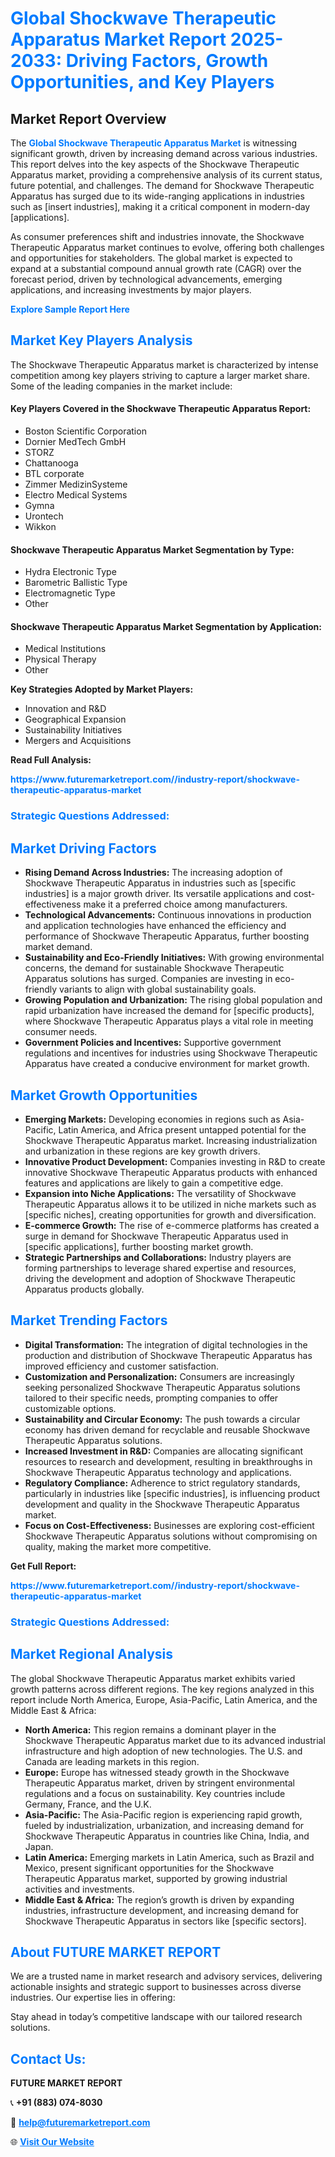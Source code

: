 <h1 style="color: #007BFF;">Global Shockwave Therapeutic Apparatus Market Report 2025-2033: Driving Factors, Growth Opportunities, and Key Players</h1>

<section id="overview">
<h2>Market Report Overview</h2>
<p>The <a href="https://www.futuremarketreport.com//industry-report/shockwave-therapeutic-apparatus-market" style="color: #007BFF; text-decoration: none;"><strong>Global Shockwave Therapeutic Apparatus Market</strong></a> is witnessing significant growth, driven by increasing demand across various industries. This report delves into the key aspects of the Shockwave Therapeutic Apparatus market, providing a comprehensive analysis of its current status, future potential, and challenges. The demand for Shockwave Therapeutic Apparatus has surged due to its wide-ranging applications in industries such as [insert industries], making it a critical component in modern-day [applications].</p>
<p>As consumer preferences shift and industries innovate, the Shockwave Therapeutic Apparatus market continues to evolve, offering both challenges and opportunities for stakeholders. The global market is expected to expand at a substantial compound annual growth rate (CAGR) over the forecast period, driven by technological advancements, emerging applications, and increasing investments by major players.</p>
</section>

<section id="overview">
<p><a href="https://www.futuremarketreport.com//request-sample/reportId=60923" style="color: #007BFF; text-decoration: none;"><strong>Explore Sample Report Here</strong></a></p>
</section>

<section id="key-players">
<h2 style="color: #007BFF;">Market Key Players Analysis</h2>
<p>The Shockwave Therapeutic Apparatus market is characterized by intense competition among key players striving to capture a larger market share. Some of the leading companies in the market include:</p>
<h4>Key Players Covered in the Shockwave Therapeutic Apparatus Report:</h4>
<ul><li>Boston Scientific Corporation</li><li>Dornier MedTech GmbH</li><li>STORZ</li><li>Chattanooga</li><li>BTL corporate</li><li>Zimmer MedizinSysteme</li><li>Electro Medical Systems</li><li>Gymna</li><li>Urontech</li><li>Wikkon</li></ul>
<h4>Shockwave Therapeutic Apparatus Market Segmentation by Type:</h4>
<ul><li>Hydra Electronic Type</li><li>Barometric Ballistic Type</li><li>Electromagnetic Type</li><li>Other</li></ul>

<h4>Shockwave Therapeutic Apparatus Market Segmentation by Application:</h4>
<ul><li>Medical Institutions</li><li>Physical Therapy</li><li>Other</li></ul>
<p><strong>Key Strategies Adopted by Market Players:</strong></p>
<ul>
<li>Innovation and R&D</li>
<li>Geographical Expansion</li>
<li>Sustainability Initiatives</li>
<li>Mergers and Acquisitions</li>
</ul>
</section>

<section>
<p><strong>Read Full Analysis: </strong></p><a href="https://www.futuremarketreport.com//industry-report/shockwave-therapeutic-apparatus-market" style="color: #007BFF; text-decoration: none;"><strong>https://www.futuremarketreport.com//industry-report/shockwave-therapeutic-apparatus-market</strong></a>
<h3 style="color: #007BFF;">Strategic Questions Addressed:</h3>
</section>

<section id="driving-factors">
<h2 style="color: #007BFF;">Market Driving Factors</h2>
<ul>
<li><strong>Rising Demand Across Industries:</strong> The increasing adoption of Shockwave Therapeutic Apparatus in industries such as [specific industries] is a major growth driver. Its versatile applications and cost-effectiveness make it a preferred choice among manufacturers.</li>
<li><strong>Technological Advancements:</strong> Continuous innovations in production and application technologies have enhanced the efficiency and performance of Shockwave Therapeutic Apparatus, further boosting market demand.</li>
<li><strong>Sustainability and Eco-Friendly Initiatives:</strong> With growing environmental concerns, the demand for sustainable Shockwave Therapeutic Apparatus solutions has surged. Companies are investing in eco-friendly variants to align with global sustainability goals.</li>
<li><strong>Growing Population and Urbanization:</strong> The rising global population and rapid urbanization have increased the demand for [specific products], where Shockwave Therapeutic Apparatus plays a vital role in meeting consumer needs.</li>
<li><strong>Government Policies and Incentives:</strong> Supportive government regulations and incentives for industries using Shockwave Therapeutic Apparatus have created a conducive environment for market growth.</li>
</ul>
</section>

<section id="growth-opportunities">
<h2 style="color: #007BFF;">Market Growth Opportunities</h2>
<ul>
<li><strong>Emerging Markets:</strong> Developing economies in regions such as Asia-Pacific, Latin America, and Africa present untapped potential for the Shockwave Therapeutic Apparatus market. Increasing industrialization and urbanization in these regions are key growth drivers.</li>
<li><strong>Innovative Product Development:</strong> Companies investing in R&D to create innovative Shockwave Therapeutic Apparatus products with enhanced features and applications are likely to gain a competitive edge.</li>
<li><strong>Expansion into Niche Applications:</strong> The versatility of Shockwave Therapeutic Apparatus allows it to be utilized in niche markets such as [specific niches], creating opportunities for growth and diversification.</li>
<li><strong>E-commerce Growth:</strong> The rise of e-commerce platforms has created a surge in demand for Shockwave Therapeutic Apparatus used in [specific applications], further boosting market growth.</li>
<li><strong>Strategic Partnerships and Collaborations:</strong> Industry players are forming partnerships to leverage shared expertise and resources, driving the development and adoption of Shockwave Therapeutic Apparatus products globally.</li>
</ul>
</section>

<section id="trending-factors">
<h2 style="color: #007BFF;">Market Trending Factors</h2>
<ul>
<li><strong>Digital Transformation:</strong> The integration of digital technologies in the production and distribution of Shockwave Therapeutic Apparatus has improved efficiency and customer satisfaction.</li>
<li><strong>Customization and Personalization:</strong> Consumers are increasingly seeking personalized Shockwave Therapeutic Apparatus solutions tailored to their specific needs, prompting companies to offer customizable options.</li>
<li><strong>Sustainability and Circular Economy:</strong> The push towards a circular economy has driven demand for recyclable and reusable Shockwave Therapeutic Apparatus solutions.</li>
<li><strong>Increased Investment in R&D:</strong> Companies are allocating significant resources to research and development, resulting in breakthroughs in Shockwave Therapeutic Apparatus technology and applications.</li>
<li><strong>Regulatory Compliance:</strong> Adherence to strict regulatory standards, particularly in industries like [specific industries], is influencing product development and quality in the Shockwave Therapeutic Apparatus market.</li>
<li><strong>Focus on Cost-Effectiveness:</strong> Businesses are exploring cost-efficient Shockwave Therapeutic Apparatus solutions without compromising on quality, making the market more competitive.</li>
</ul>
</section>

<section>
<p><strong>Get Full Report: </strong></p><a href="https://www.futuremarketreport.com//industry-report/shockwave-therapeutic-apparatus-market" style="color: #007BFF; text-decoration: none;"><strong>https://www.futuremarketreport.com//industry-report/shockwave-therapeutic-apparatus-market</strong></a>
<h3 style="color: #007BFF;">Strategic Questions Addressed:</h3>
</section>


<section id="regional-analysis">
<h2 style="color: #007BFF;">Market Regional Analysis</h2>
<p>The global Shockwave Therapeutic Apparatus market exhibits varied growth patterns across different regions. The key regions analyzed in this report include North America, Europe, Asia-Pacific, Latin America, and the Middle East & Africa:</p>
<ul>
<li><strong>North America:</strong> This region remains a dominant player in the Shockwave Therapeutic Apparatus market due to its advanced industrial infrastructure and high adoption of new technologies. The U.S. and Canada are leading markets in this region.</li>
<li><strong>Europe:</strong> Europe has witnessed steady growth in the Shockwave Therapeutic Apparatus market, driven by stringent environmental regulations and a focus on sustainability. Key countries include Germany, France, and the U.K.</li>
<li><strong>Asia-Pacific:</strong> The Asia-Pacific region is experiencing rapid growth, fueled by industrialization, urbanization, and increasing demand for Shockwave Therapeutic Apparatus in countries like China, India, and Japan.</li>
<li><strong>Latin America:</strong> Emerging markets in Latin America, such as Brazil and Mexico, present significant opportunities for the Shockwave Therapeutic Apparatus market, supported by growing industrial activities and investments.</li>
<li><strong>Middle East & Africa:</strong> The region’s growth is driven by expanding industries, infrastructure development, and increasing demand for Shockwave Therapeutic Apparatus in sectors like [specific sectors].</li>
</ul>
</section>

<footer>
<h2 style="color: #007BFF;">About FUTURE MARKET REPORT</h2>
<p>We are a trusted name in market research and advisory services, delivering actionable insights and strategic support to businesses across diverse industries. Our expertise lies in offering:</p>

<p>Stay ahead in today’s competitive landscape with our tailored research solutions.</p>

<h2 style="color: #007BFF;">Contact Us:</h2>
<p><strong>FUTURE MARKET REPORT</strong></p>
<p>📞 <strong>+91 (883) 074-8030</strong></p>
<p>📧 <strong><a href="mailto:help@futuremarketreport.com" style="color: #007BFF;">help@futuremarketreport.com</a></strong></p>
<p>🌐 <strong><a href="https://www.futuremarketreport.com/" style="color: #007BFF;">Visit Our Website</a></strong></p>
</footer>